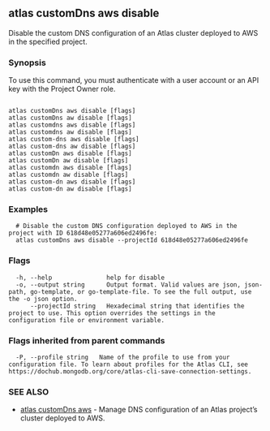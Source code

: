 ## atlas customDns aws disable

Disable the custom DNS configuration of an Atlas cluster deployed to AWS in the specified project.


### Synopsis

To use this command, you must authenticate with a user account or an API key with the Project Owner role.



```

atlas customDns aws disable [flags]
atlas customDns aw disable [flags]
atlas customdns aws disable [flags]
atlas customdns aw disable [flags]
atlas custom-dns aws disable [flags]
atlas custom-dns aw disable [flags]
atlas customDn aws disable [flags]
atlas customDn aw disable [flags]
atlas customdn aws disable [flags]
atlas customdn aw disable [flags]
atlas custom-dn aws disable [flags]
atlas custom-dn aw disable [flags]
```

### Examples

```
  # Disable the custom DNS configuration deployed to AWS in the project with ID 618d48e05277a606ed2496fe:		
  atlas customDns aws disable --projectId 618d48e05277a606ed2496fe 
```


### Flags

```
  -h, --help               help for disable
  -o, --output string      Output format. Valid values are json, json-path, go-template, or go-template-file. To see the full output, use the -o json option.
      --projectId string   Hexadecimal string that identifies the project to use. This option overrides the settings in the configuration file or environment variable.

```


### Flags inherited from parent commands

```
  -P, --profile string   Name of the profile to use from your configuration file. To learn about profiles for the Atlas CLI, see https://dochub.mongodb.org/core/atlas-cli-save-connection-settings.

```

### SEE ALSO


* [atlas customDns aws](atlas_customDns_aws.md)	- Manage DNS configuration of an Atlas project’s cluster deployed to AWS.




